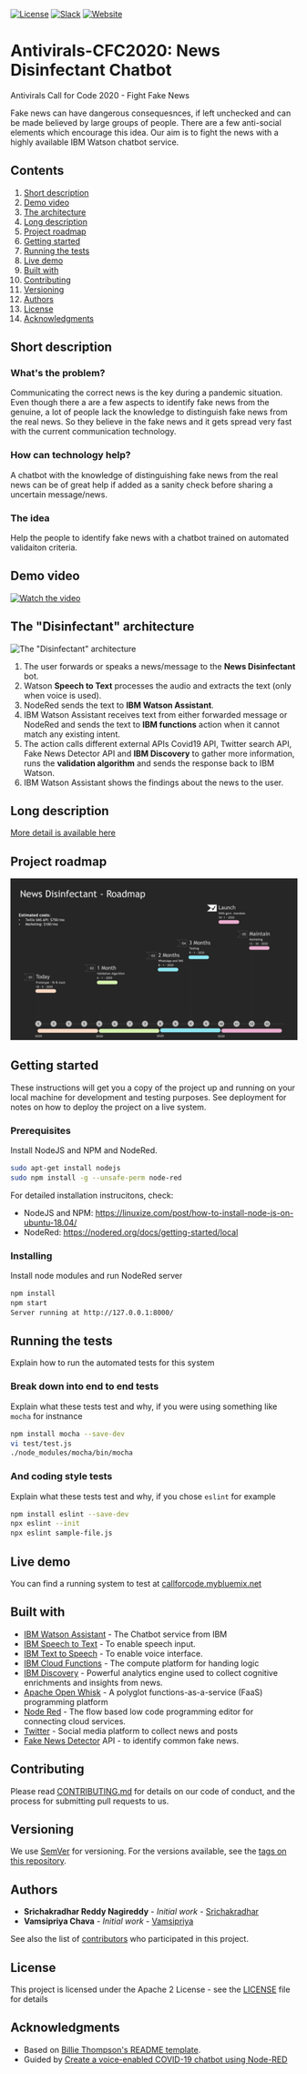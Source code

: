 [![License](https://img.shields.io/badge/License-Apache2-blue.svg)](https://www.apache.org/licenses/LICENSE-2.0) [![Slack](https://img.shields.io/badge/Join-Slack-blue)](https://callforcode.org/slack) [![Website](https://img.shields.io/badge/View-Website-blue)](https://srichakradhar.github.io/Antivirals-CFC2020/)

# Antivirals-CFC2020: News Disinfectant Chatbot
Antivirals Call for Code 2020 - Fight Fake News

Fake news can have dangerous consequesnces, if left unchecked and can be made believed by large groups of people. There are a few anti-social elements which encourage this idea. Our aim is to fight the news with a highly available IBM Watson chatbot service.

## Contents

1. [Short description](#short-description)
1. [Demo video](#demo-video)
1. [The architecture](#the-disinfectant-architecture)
1. [Long description](#long-description)
1. [Project roadmap](#project-roadmap)
1. [Getting started](#getting-started)
1. [Running the tests](#running-the-tests)
1. [Live demo](#live-demo)
1. [Built with](#built-with)
1. [Contributing](#contributing)
1. [Versioning](#versioning)
1. [Authors](#authors)
1. [License](#license)
1. [Acknowledgments](#acknowledgments)

## Short description

### What's the problem?

Communicating the correct news is the key during a pandemic situation. Even though there a are a few aspects to identify fake news from the genuine, a lot of people lack the knowledge to distinguish fake news from the real news. So they believe in the fake news and it gets spread very fast with the current communication technology.

### How can technology help?

A chatbot with the knowledge of distinguishing fake news from the real news can be of great help if added as a sanity check before sharing a uncertain message/news.

### The idea

Help the people to identify fake news with a chatbot trained on automated validaiton criteria.

## Demo video

[![Watch the video](https://github.com/Code-and-Response/Liquid-Prep/blob/master/images/IBM-interview-video-image.png)](https://youtu.be/vOgCOoy_Bx0)

## The "Disinfectant" architecture

![The "Disinfectant" architecture](https://user-images.githubusercontent.com/1732922/82134752-197c0400-97c9-11ea-9f2d-dff0804faf1c.png)

1. The user forwards or speaks a news/message to the **News Disinfectant** bot.
2. Watson **Speech to Text** processes the audio and extracts the text (only when voice is used).
3. NodeRed sends the text to **IBM Watson Assistant**.
4. IBM Watson Assistant receives text from either forwarded message or NodeRed and sends the text to **IBM functions** action when it cannot match any existing intent.
5. The action calls different external APIs Covid19 API, Twitter search API, Fake News Detector API and **IBM Discovery** to gather more information, runs the **validation algorithm** and sends the response back to IBM Watson.
6. IBM Watson Assistant shows the findings about the news to the user.

## Long description

[More detail is available here](DESCRIPTION.md)

## Project roadmap

![Roadmap](roadmap.jpg)

## Getting started

These instructions will get you a copy of the project up and running on your local machine for development and testing purposes. See deployment for notes on how to deploy the project on a live system.

### Prerequisites

Install NodeJS and NPM and NodeRed.

```bash
sudo apt-get install nodejs
sudo npm install -g --unsafe-perm node-red
```

For detailed installation instrucitons, check:
* NodeJS and NPM: https://linuxize.com/post/how-to-install-node-js-on-ubuntu-18.04/
* NodeRed: https://nodered.org/docs/getting-started/local

### Installing

Install node modules and run NodeRed server

```bash
npm install
npm start
Server running at http://127.0.0.1:8000/
```

## Running the tests

Explain how to run the automated tests for this system

### Break down into end to end tests

Explain what these tests test and why, if you were using something like `mocha` for instnance

```bash
npm install mocha --save-dev
vi test/test.js
./node_modules/mocha/bin/mocha
```

### And coding style tests

Explain what these tests test and why, if you chose `eslint` for example

```bash
npm install eslint --save-dev
npx eslint --init
npx eslint sample-file.js
```

## Live demo

You can find a running system to test at [callforcode.mybluemix.net](http://callforcode.mybluemix.net/)

## Built with

* [IBM Watson Assistant](https://cloud.ibm.com/catalog?search=IBM%20Watson%20Assistant#search_results) - The Chatbot service from IBM
* [IBM Speech to Text](https://cloud.ibm.com/catalog?search=Speech%20to%20Text#search_results) - To enable speech input.
* [IBM Text to Speech](https://cloud.ibm.com/catalog?search=Text%20to%20Speech#search_results) - To enable voice interface.
* [IBM Cloud Functions](https://cloud.ibm.com/catalog?search=cloud%20functions#search_results) - The compute platform for handing logic
* [IBM Discovery](https://cloud.ibm.com/catalog?search=Discovery#search_results) - Powerful analytics engine used to collect cognitive enrichments and insights from news.
* [Apache Open Whisk](https://developer.ibm.com/technologies/microservices/projects/openwhisk) - A polyglot functions-as-a-service (FaaS) programming platform 
* [Node Red](https://nodered.org/) - The flow based low code programming editor for connecting cloud services.
* [Twitter](https://twitter.com/) - Social media platform to collect news and posts
* [Fake News Detector](https://fakenewsdetector.org/en) API - to identify common fake news.
## Contributing

Please read [CONTRIBUTING.md](CONTRIBUTING.md) for details on our code of conduct, and the process for submitting pull requests to us.

## Versioning

We use [SemVer](http://semver.org/) for versioning. For the versions available, see the [tags on this repository](https://github.com/srichakradhar/Antivirals-CFC2020/tags).

## Authors

* **Srichakradhar Reddy Nagireddy** - *Initial work* - [Srichakradhar](https://github.com/srichakradhar)
* **Vamsipriya Chava** - *Initial work* - [Vamsipriya](https://github.com/srichakradhar)

See also the list of [contributors](https://github.com/srichakradhar/Antivirals-CFC2020/graphs/contributors) who participated in this project.

## License

This project is licensed under the Apache 2 License - see the [LICENSE](LICENSE) file for details

## Acknowledgments

* Based on [Billie Thompson's README template](https://gist.github.com/PurpleBooth/109311bb0361f32d87a2).
* Guided by [Create a voice-enabled COVID-19 chatbot using Node-RED](https://developer.ibm.com/tutorials/create-a-voice-enabled-covid-19-chatbot-using-node-red/)

